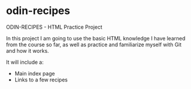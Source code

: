 # odin-recipes
ODIN-RECIPES - HTML Practice Project

In this project I am going to use the basic HTML knowledge I have learned from the course so far, as well as practice and familiarize myself with Git and how it works.

It will include a:
- Main index page
- Links to a few recipes